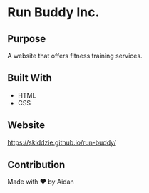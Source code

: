 # Run Buddy Inc.

## Purpose
A website that offers fitness training services.

## Built With
* HTML
* CSS

## Website
https://skiddzie.github.io/run-buddy/

## Contribution
Made with ❤️ by Aidan
